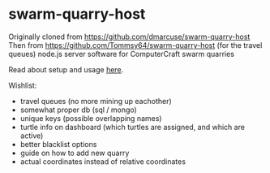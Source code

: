 # swarm-quarry-host


Originally cloned from https://github.com/dmarcuse/swarm-quarry-host 
Then from https://github.com/Tommsy64/swarm-quarry-host (for the travel queues)
node.js server software for ComputerCraft swarm quarries

Read about setup and usage [here](https://www.computercraft.info/forums2/index.php?/topic/25138-nodequarry-a-cheap-scalable-web-based-turtle-quarry/).


Wishlist:
 - travel queues (no more mining up eachother)
 - somewhat proper db (sql / mongo)
 - unique keys (possible overlapping names)
 - turtle info on dashboard (which turtles are assigned, and which are active)
 - better blacklist options
 - guide on how to add new quarry
 - actual coordinates instead of relative coordinates